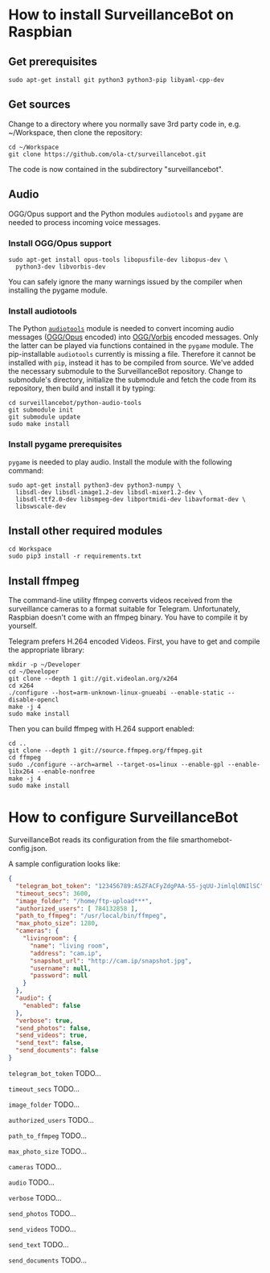 # How to install SurveillanceBot on Raspbian

## Get prerequisites

```
sudo apt-get install git python3 python3-pip libyaml-cpp-dev
```

## Get sources

Change to a directory where you normally save 3rd party code in, e.g. ~/Workspace, then clone the repository:

```
cd ~/Workspace
git clone https://github.com/ola-ct/surveillancebot.git
```

The code is now contained in the subdirectory "surveillancebot".

## Audio

OGG/Opus support and the Python modules `audiotools` and `pygame` are needed to process incoming voice messages.

### Install OGG/Opus support

```shell
sudo apt-get install opus-tools libopusfile-dev libopus-dev \
  python3-dev libvorbis-dev
```

You can safely ignore the many warnings issued by the compiler when installing the pygame module.

### Install audiotools

The Python [`audiotools`](http://audiotools.sourceforge.net/) module is needed to convert incoming audio messages ([OGG/Opus](https://en.wikipedia.org/wiki/Opus_(audio_format)) encoded) into [OGG/Vorbis](https://en.wikipedia.org/wiki/Vorbis) encoded messages. Only the latter can be played via functions contained in the `pygame` module. The pip-installable `audiotools` currently is missing a file. Therefore it cannot be installed with `pip`, instead it has to be compiled from source. We've added the necessary submodule to the SurveillanceBot repository. Change to submodule's directory, initialize the submodule and fetch the code from its repository, then build and install it by typing: 

```shell
cd surveillancebot/python-audio-tools
git submodule init
git submodule update
sudo make install
```

### Install pygame prerequisites

`pygame` is needed to play audio. Install the module with the following command:

```shell
sudo apt-get install python3-dev python3-numpy \
  libsdl-dev libsdl-image1.2-dev libsdl-mixer1.2-dev \
  libsdl-ttf2.0-dev libsmpeg-dev libportmidi-dev libavformat-dev \
  libswscale-dev 
```

## Install other required modules

```shell
cd Workspace
sudo pip3 install -r requirements.txt
```


## Install ffmpeg

The command-line utility ffmpeg converts videos received from the surveillance cameras to a format suitable for Telegram. Unfortunately, Raspbian doesn't come with an ffmpeg binary. You have to compile it by yourself. 

Telegram prefers H.264 encoded Videos. First, you have to get and compile the appropriate library:

```shell
mkdir -p ~/Developer
cd ~/Developer
git clone --depth 1 git://git.videolan.org/x264
cd x264
./configure --host=arm-unknown-linux-gnueabi --enable-static --disable-opencl
make -j 4
sudo make install
```

Then you can build ffmpeg with H.264 support enabled:

```shell
cd ..
git clone --depth 1 git://source.ffmpeg.org/ffmpeg.git
cd ffmpeg
sudo ./configure --arch=armel --target-os=linux --enable-gpl --enable-libx264 --enable-nonfree
make -j 4
sudo make install
```

# How to configure SurveillanceBot

SurveillanceBot reads its configuration from the file smarthomebot-config.json.

A sample configuration looks like:

```JSON
{
  "telegram_bot_token": "123456789:ASZFACFyZdgPAA-55-jqUU-Jimlql0NIlSC",
  "timeout_secs": 3600,
  "image_folder": "/home/ftp-upload***",
  "authorized_users": [ 784132858 ],
  "path_to_ffmpeg": "/usr/local/bin/ffmpeg",
  "max_photo_size": 1280,
  "cameras": {
    "livingroom": {
      "name": "living room",
      "address": "cam.ip",
      "snapshot_url": "http://cam.ip/snapshot.jpg",
      "username": null,
      "password": null
    }
  },
  "audio": {
    "enabled": false
  },
  "verbose": true,
  "send_photos": false,
  "send_videos": true,
  "send_text": false,
  "send_documents": false
}
```

`telegram_bot_token` TODO…

`timeout_secs` TODO…

`image_folder` TODO…

`authorized_users` TODO…

`path_to_ffmpeg` TODO…

`max_photo_size` TODO…

`cameras` TODO…

`audio` TODO…

`verbose` TODO…

`send_photos` TODO…

`send_videos` TODO…

`send_text` TODO…

`send_documents` TODO…

